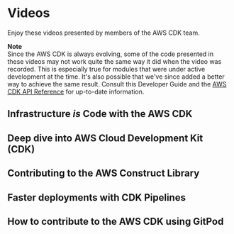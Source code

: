 # Videos<a name="videos"></a>

Enjoy these videos presented by members of the AWS CDK team\.

**Note**  
Since the AWS CDK is always evolving, some of the code presented in these videos may not work quite the same way it did when the video was recorded\. This is especially true for modules that were under active development at the time\. It's also possible that we've since added a better way to achieve the same result\. Consult this Developer Guide and the [AWS CDK API Reference](https://docs.aws.amazon.com/cdk/api/v2/docs/aws-construct-library.html) for up\-to\-date information\. 

## Infrastructure *is* Code with the AWS CDK<a name="videos-infrastructure-is-code"></a>

## Deep dive into AWS Cloud Development Kit \(CDK\)<a name="videos-deep-dive"></a>

## Contributing to the AWS Construct Library<a name="videos-contributing"></a>

## Faster deployments with CDK Pipelines<a name="videos-pipeliens"></a>

## How to contribute to the AWS CDK using GitPod<a name="videos-gitpod"></a>